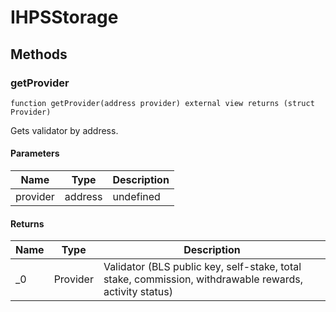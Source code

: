 # IHPSStorage









## Methods

### getProvider

```solidity
function getProvider(address provider) external view returns (struct Provider)
```

Gets validator by address.



#### Parameters

| Name | Type | Description |
|---|---|---|
| provider | address | undefined |

#### Returns

| Name | Type | Description |
|---|---|---|
| _0 | Provider | Validator (BLS public key, self-stake, total stake, commission, withdrawable rewards, activity status) |




